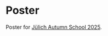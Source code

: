 # Poster

Poster for [Jülich Autumn School 2025](https://www.fz-juelich.de/en/pgi/pgi-2/news/events/2025/autumn-school-on-correlated-electrons-2025).
